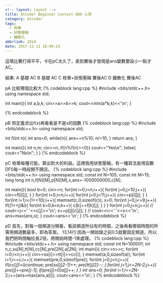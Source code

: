 ```yaml
---
<!-- layout: layout -->
title: AtCoder Beginner Contest 080 心得
category: Atcoder
tags:
  - 枚舉
  - 狀態壓縮
  - 離散化
abbrlink: 281d
date: 2017-12-11 16:09:24
---
```

這場比賽打得平平，卡在pC太久了，直到賽後才發現是ans變數要設小一點才AC。
<!-- more -->
結果:
A 基礎 AC
B 基礎 AC
C 枚舉+狀態壓縮 賽後AC
D 離散化 賽後AC

pA
比較哪個比較大
{% codeblock lang:cpp %}
#include <bits/stdc++.h>
using namespace std;
 
int main(){
    int a,b,k;
    cin>>a>>b>>k;
    cout<<min(a*b,k)<<'\n';
}

{% endcodeblock %}

pB
照定義求出f(x)再看看是不是x的因數
{% codeblock lang:cpp %}
#include <bits/stdc++.h>
using namespace std;
 
int f(int n){
    int ans=0;
    while(n){
        ans+=n%10;
        n/=10;
    }
    return ans;
}
 
int main(){
    int n,m;
    cin>>n;
    if(n%f(n)==0){
        cout<<"Yes\n";
    }else{
        cout<<"No\n";
    }
}
{% endcodeblock %}

pC
枚舉每種可能，算出對大的利益。這裡我用狀態壓縮，有一種寫法是用函數DFS每一時段開不開店。
{% codeblock lang:cpp %}
#include <bits/stdc++.h>
using namespace std;
const int N=105;
const int M=15;
long long int n,f[N][M],p[N][M],x,ans=-1000000000,c[N];
 
int main(){
    bool b=0;
    cin>>n;
    for(int i=0;i<n;i++){
        for(int j=0;j<10;j++){
            cin>>f[i][j];
        }
    }
    for(int i=0;i<n;i++){
        for(int j=0;j<11;j++){
            cin>>p[i][j];
        }
    }
    for(int i=1;i<(1<<10);i++){
        memset(c,0,sizeof(c));
        x=0;
        for(int j=0;j<=9;j++){
            if((1<<j)&i){
                for(int k=0;k<n;k++){
                    c[k]+=f[k][j];
                }
            }
        }
        for(int j=0;j<n;j++){
//            cout<<j<<' '<<c[j]<<'\n';
            x+=p[j][c[j]];
        }
//        cout<<i<<' '<<x<<'\n';
        ans=max(ans,x);
    }
    cout<<ans<<'\n';
}
{% endcodeblock %}

pD
首先，對每一個頻道分開看，看該頻道所佔有的時間，之後再看哪個時間的所需用頻道數最多，即為答案。
13,14行:因為一開始錄之前0.5就要固定頻道，所以我們把時間軸拉長2倍，將開始時間-1來處理。
{% codeblock lang:cpp %}
#include <bits/stdc++.h>
using namespace std;
const int N=100001;
int n,c,ss[N],tt[N],cc[N],pre[2*N],a[2*N];
int main(){
    cin>>n>>c;
    for(int i=0;i<n;i++){
        cin>>ss[i]>>tt[i]>>cc[i];
    }
    memset(a,0,sizeof(a));
    for(int i=1;i<=c;i++){
        memset(pre,0,sizeof(pre));
        for(int j=0;j<n;j++){
            if(cc[j]!=i)continue;
            pre[ss[j]*2-1]++;
            pre[tt[j]*2]--;
        }
        for(int j=1;j<=2*N-2;j++){
            pre[j]+=pre[j-1];
            if(pre[j]>0)a[j]++;
        }
    }
    int ans=0;
    for(int i=1;i<=2*N-2;i++)ans=max(ans,a[i]);
    cout<<ans<<'\n';
}
{% endcodeblock %}